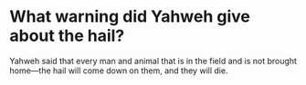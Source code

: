 # What warning did Yahweh give about the hail?

Yahweh said that every man and animal that is in the field and is not brought home—the hail will come down on them, and they will die.
